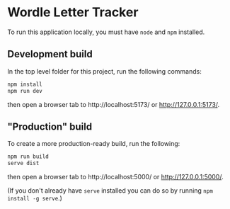 # Wordle Letter Tracker

To run this application locally, you must have `node` and `npm` installed.

## Development build

In the top level folder for this project, run the following commands:

```sh
npm install
npm run dev
```

then open a browser tab to http://localhost:5173/ or http://127.0.0.1:5173/.

## "Production" build

To create a more production-ready build, run the following:

```sh
npm run build
serve dist
```

then open a browser tab to http://localhost:5000/ or http://127.0.0.1:5000/.

(If you don't already have `serve` installed you can do so by running `npm install -g serve`.)
